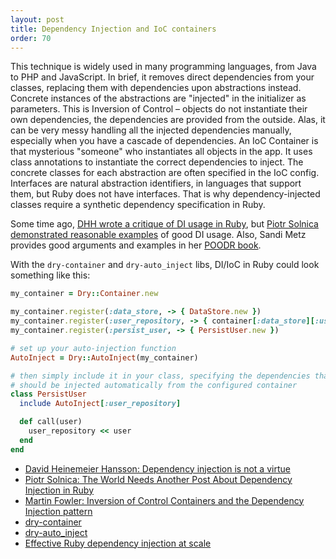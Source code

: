 ```yaml
---
layout: post
title: Dependency Injection and IoC containers
order: 70
---
```


This technique is widely used in many programming languages, from Java to PHP and JavaScript. In brief, it removes direct dependencies from your classes, replacing them with dependencies upon abstractions instead. Concrete instances of the abstractions are "injected" in the initializer as parameters. This is Inversion of Control – objects do not instantiate their own dependencies, the dependencies are provided from the outside. Alas, it can be very messy handling all the injected dependencies manually, especially when you have a cascade of dependencies. An IoC Container is that mysterious "someone" who instantiates all objects in the app. It uses class annotations to instantiate the correct dependencies to inject. The concrete classes for each abstraction are often specified in the IoC config.
Interfaces are natural abstraction identifiers, in languages that support them, but Ruby does not have interfaces. That is why dependency-injected classes require a synthetic dependency specification in Ruby.

Some time ago, [DHH wrote a critique of DI usage in Ruby](http://david.heinemeierhansson.com/2012/dependency-injection-is-not-a-virtue.html), but [Piotr Solnica demonstrated reasonable examples](http://solnic.eu/2013/12/17/the-world-needs-another-post-about-dependency-injection-in-ruby.html) of good DI usage. Also, Sandi Metz provides good arguments and examples in her [POODR book](http://poodr.com).

With the `dry-container` and `dry-auto_inject` libs, DI/IoC in Ruby could look something like this:

```ruby
my_container = Dry::Container.new

my_container.register(:data_store, -> { DataStore.new })
my_container.register(:user_repository, -> { container[:data_store][:users] })
my_container.register(:persist_user, -> { PersistUser.new })

# set up your auto-injection function
AutoInject = Dry::AutoInject(my_container)

# then simply include it in your class, specifying the dependencies that
# should be injected automatically from the configured container
class PersistUser
  include AutoInject[:user_repository]

  def call(user)
    user_repository << user
  end
end
```

* [David Heinemeier Hansson: Dependency injection is not a virtue](http://david.heinemeierhansson.com/2012/dependency-injection-is-not-a-virtue.html)
* [Piotr Solnica: The World Needs Another Post About Dependency Injection in Ruby](http://solnic.eu/2013/12/17/the-world-needs-another-post-about-dependency-injection-in-ruby.html)
* [Martin Fowler: Inversion of Control Containers and the Dependency Injection pattern](http://www.martinfowler.com/articles/injection.html)
* [dry-container](https://github.com/dry-rb/dry-container)
* [dry-auto_inject](https://github.com/dry-rb/dry-auto_inject)
* [Effective Ruby dependency injection at scale](http://icelab.com.au/articles/effective-ruby-dependency-injection-at-scale/)
